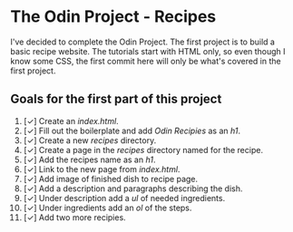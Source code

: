 # The Odin Project - Recipes

I've decided to complete the Odin Project. The first project is to build a basic recipe website. The tutorials start with HTML only, so even though I know some CSS, the first commit here will only be what's covered in the first project.

## Goals for the first part of this project

1. [&check;] Create an *index.html*.
2. [&check;] Fill out the boilerplate and add *Odin Recipies* as an *h1*.
3. [&check;] Create a new *recipes* directory.
4. [&check;] Create a page in the *recipes* directory named for the recipe.
5. [&check;] Add the recipes name as an *h1*.
6. [&check;] Link to the new page from *index.html*.
7. [&check;] Add image of finished dish to recipe page.
8. [&check;] Add a description and paragraphs describing the dish.
9. [&check;] Under description add a *ul* of needed ingredients.
10. [&check;] Under ingredients add an *ol* of the steps.
11. [&check;] Add two more recipies.